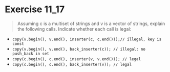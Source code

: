 # Exercise 11_17
> Assuming c is a multiset of strings and v is a vector of strings, explain the following calls. Indicate whether each call is legal:
- `copy(v.begin(), v.end(), inserter(c, c.end()));// illegal, key is const`
- `copy(v.begin(), v.end(), back_inserter(c)); // illegal: no push_back in set`
- `copy(c.begin(), c.end(), inserter(v, v.end())); // legal`
- `copy(c.begin(), c.end(), back_inserter(v)); // legal`